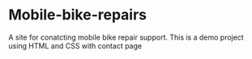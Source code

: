 # Mobile-bike-repairs
A site for conatcting mobile bike repair support. 
This is a demo project using HTML and CSS with contact page
